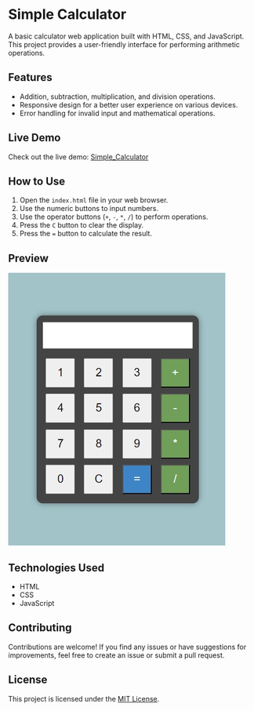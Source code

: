 # Simple Calculator

A basic calculator web application built with HTML, CSS, and JavaScript. This project provides a user-friendly interface for performing arithmetic operations.

## Features

- Addition, subtraction, multiplication, and division operations.
- Responsive design for a better user experience on various devices.
- Error handling for invalid input and mathematical operations.
  
## Live Demo

Check out the live demo: [Simple_Calculator](https://simple-calculator-vert-omega.vercel.app/)


## How to Use

1. Open the `index.html` file in your web browser.
2. Use the numeric buttons to input numbers.
3. Use the operator buttons (`+`, `-`, `*`, `/`) to perform operations.
4. Press the `C` button to clear the display.
5. Press the `=` button to calculate the result.

## Preview

![Calculator Preview](SimpleCalc.jpeg)

## Technologies Used

- HTML
- CSS
- JavaScript

## Contributing

Contributions are welcome! If you find any issues or have suggestions for improvements, feel free to create an issue or submit a pull request.

## License

This project is licensed under the [MIT License](LICENSE).

